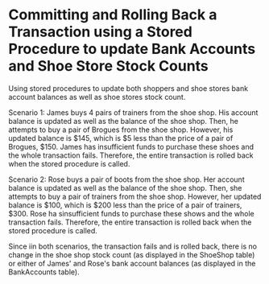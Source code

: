 # Committing and Rolling Back a Transaction using a Stored Procedure to update Bank Accounts and Shoe Store Stock Counts
Using stored procedures to update both shoppers and shoe stores bank account balances as well as shoe stores stock count.

Scenario 1:
James buys 4 pairs of trainers from the shoe shop. His account balance is updated as well as the balance of the shoe shop. Then, he attempts to buy a pair of Brogues from the shoe shop. However, his updated balance is $145, which is $5 less than the price of a pair of Brogues, $150. James has insufficient funds to purchase these shoes and the whole transaction fails. Therefore, the entire transaction is rolled back when the stored procedure is called.

Scenario 2: 
Rose buys a pair of boots from the shoe shop. Her account balance is updated as well as the balance of the shoe shop. Then, she attempts to buy a pair of trainers from the shoe shop. However, her updated balance is $100, which is $200 less than the price of a pair of trainers, $300. Rose ha sinsufficient funds to purchase these shows and the whole transaction fails. Therefore, the entire transaction is rolled back when the stored procedure is called.

Since iin both scenarios, the transaction fails and is rolled back, there is no change in the shoe shop stock count (as displayed in the ShoeShop table) or either of James' and Rose's bank account balances (as displayed in the BankAccounts table).
